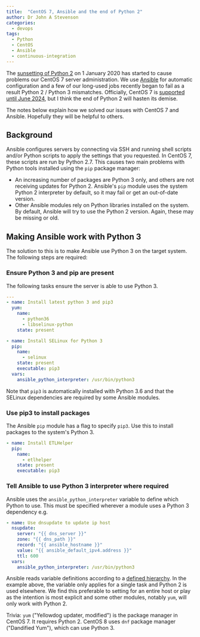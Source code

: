 ```yaml
---
title:  "CentOS 7, Ansible and the end of Python 2"
author: Dr John A Stevenson
categories:
  - devops
tags:
  - Python
  - CentOS
  - Ansible
  - continuous-integration
---
```


The [sunsetting of Python 2](https://www.python.org/doc/sunset-python-2/) on 1 January 2020 has started to cause problems our CentOS 7 server administration.
We use [Ansible](https://www.ansible.com/) for automatic configuration and
a few of our long-used jobs recently began to fail as a result Python 2 / Python 3 mismatches.
Officially, CentOS 7 is [supported until
June 2024](https://wiki.centos.org/About/Product), but I think the end of
Python 2 will hasten its demise.

The notes below explain how we solved our issues with CentOS 7 and Ansible.
Hopefully they will be helpful to others.


## Background

Ansible configures servers by connecting via SSH and running
shell scripts and/or Python scripts to apply the settings that you requested.
In CentOS 7, these scripts are run by Python 2.7.
This causes two main problems with Python tools installed using the `pip`
package manager:

  - An increasing number of packages are Python 3 only, and others are not receiving updates for Python 2.  Ansible's `pip` module uses the system Python 2 interpreter by default, so it may fail or get an out-of-date version.
  - Other Ansible modules rely on Python libraries installed on the system.  By default, Ansible will try to use
the Python 2 version.  Again, these may be missing or old.


## Making Ansible work with Python 3

The solution to this is to make Ansible use Python 3 on the target system.  The
following steps are required:

### Ensure Python 3 and pip are present

The following tasks ensure the server is able to use Python 3.

```yaml
---
- name: Install latest python 3 and pip3
  yum:
    name:
      - python36
      - libselinux-python
    state: present

- name: Install SELinux for Python 3
  pip:
    name:
      - selinux
    state: present
    executable: pip3
  vars:
    ansible_python_interpreter: /usr/bin/python3
```

Note that `pip3` is automatically installed with Python 3.6 and that the
SELinux dependencies are required by some Ansible modules.

### Use pip3 to install packages

The Ansible `pip` module has a flag to specify `pip3`.  Use this to install
packages to the system's Python 3.

```yaml
- name: Install ETLHelper
  pip:
    name:
      - etlhelper
    state: present
    executable: pip3
```

### Tell Ansible to use Python 3 interpreter where required

Ansible uses the `ansible_python_interpreter` variable to define which Python to
use.  This must be specified wherever a module uses a Python 3 dependency e.g.

```yaml
- name: Use dnsupdate to update ip host
  nsupdate:
    server: "{{ dns_server }}"
    zone: "{{ dns_path }}"
    record: "{{ ansible_hostname }}"
    value: "{{ ansible_default_ipv4.address }}"
    ttl: 600
  vars:
    ansible_python_interpreter: /usr/bin/python3
```

Ansible reads variable definitions according to a [defined
hierarchy](https://docs.ansible.com/ansible/latest/user_guide/playbooks_variables.html#variable-precedence-where-should-i-put-a-variable).
In the example above, the variable only applies for a single
task and Python 2 is used elsewhere.  We find this preferable to setting for
an entire host or play as the intention is most
explicit and some other modules, notably `yum`, will only work with Python
2.

Trivia: `yum` ("Yellowdog updater, modified") is the package manager in CentOS
7.  It requires Python 2.  CentOS 8 uses `dnf` package manager ("Dandified Yum"), which can use Python 3.
